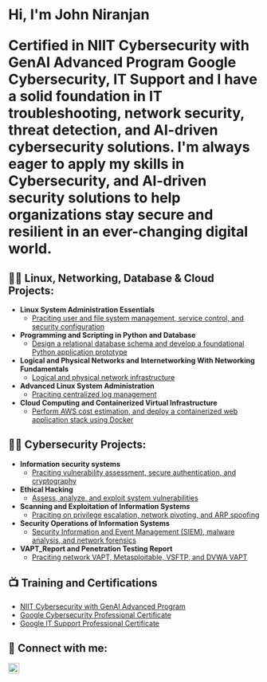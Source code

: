 <h1>Hi, I'm John Niranjan

  Certified in NIIT Cybersecurity with GenAI Advanced Program Google Cybersecurity, IT Support and I have a solid foundation in IT troubleshooting, network security, threat detection, and AI-driven cybersecurity solutions. I'm always eager to apply my skills in Cybersecurity, and AI-driven security solutions to help organizations stay secure and resilient in an ever-changing digital world.

<h2>👨‍💻 Linux, Networking, Database & Cloud Projects:</h2>

- <b>Linux System Administration Essentials </b>
  - [Praciting user and file system management, service control, and security configuration](https://github.com/JohnNiranjan/Linux-System-Administration-Essentials)
- <b>Programming and Scripting in Python and Database </b>
  - [ Design a relational database schema and develop a foundational Python application prototype](https://github.com/JohnNiranjan/Programming-and-Scripting-in-Python-and-Database)
- <b>Logical and Physical Networks and Internetworking With Networking Fundamentals </b>
  - [Logical and physical network infrastructure ](https://github.com/JohnNiranjan/Logical-and-Physical-Networks-and-Internetworking-With-Networking-Fundamentals)
- <b>Advanced Linux System Administration </b>
  - [Praciting centralized log management](https://github.com/JohnNiranjan/Advanced-Linux-System-Administration)
- <b>Cloud Computing and Containerized Virtual Infrastructure </b>
  - [Perform AWS cost estimation, and deploy a containerized web application stack using Docker](https://github.com/JohnNiranjan/Cloud-Computing-and-Containerized-Virtual-Infrastructure-)


<h2>👨‍💻 Cybersecurity Projects:</h2>

- <b>Information security systems </b>
  - [Praciting vulnerability assessment, secure authentication, and cryptography](https://github.com/JohnNiranjan/InformationSecuritySystems)
- <b>Ethical Hacking </b>
  - [Assess, analyze, and exploit system vulnerabilities](https://github.com/JohnNiranjan/Ethical-Hacking)
- <b>Scanning and Exploitation of Information Systems </b>
  - [Praciting on privilege escalation, network pivoting, and ARP spoofing](https://github.com/JohnNiranjan/Scanning-and-Exploitation-of-Information-Systems)
- <b>Security Operations of Information Systems </b>
  - [Security Information and Event Management (SIEM), malware analysis, and network forensics](https://github.com/JohnNiranjan/Security-Operations-of-Information-Systems)
- <b>VAPT_Report and Penetration Testing Report </b>
  - [Praciting network VAPT, Metasploitable, VSFTP, and DVWA VAPT](https://github.com/JohnNiranjan/VAPT_Report-and-Penetration-Testing-Report)

<h2>📺 Training and Certifications</h2>

- [NIIT Cybersecurity with GenAI Advanced Program](https://drive.google.com/drive/folders/1qm7BgJ_yHU_w5zauLGQYYZFs44ne4FRI)
- [Google Cybersecurity Professional Certificate](https://www.coursera.org/account/accomplishments/specialization/certificate/5W21RVGKU51G)
- [Google IT Support Professional Certificate](https://www.coursera.org/account/accomplishments/specialization/certificate/G29XGWHSPG9W)


<h2> 🤳 Connect with me:</h2>

[<img align="left" alt="John Niranjan | LinkedIn" width="22px" src="https://cdn.jsdelivr.net/npm/simple-icons@v3/icons/linkedin.svg" />](https://www.linkedin.com/in/john-niranjan-2303a2222)

[linkedin]: https://linkedin.com/in/JohnNiranjan

